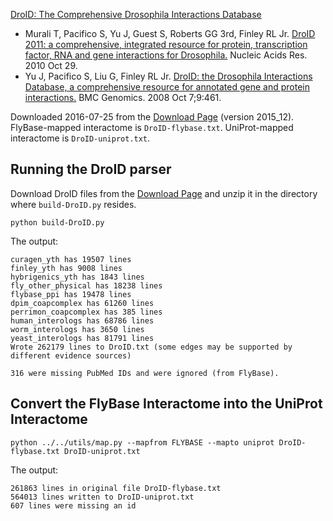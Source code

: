 [DroID: The Comprehensive Drosophila Interactions Database](http://www.droidb.org/)
* Murali T, Pacifico S, Yu J, Guest S, Roberts GG 3rd, Finley RL Jr. [DroID 2011: a comprehensive, integrated resource for protein, transcription factor, RNA and gene interactions for Drosophila.](http://nar.oxfordjournals.org/content/early/2010/10/28/nar.gkq1092.long) Nucleic Acids Res. 2010 Oct 29.
* Yu J, Pacifico S, Liu G, Finley RL Jr. [DroID: the Drosophila Interactions Database, a comprehensive resource for annotated gene and protein interactions.](http://www.biomedcentral.com/1471-2164/9/461) BMC Genomics. 2008 Oct 7;9:461.

Downloaded 2016-07-25 from the [Download Page](http://www.droidb.org/Downloads.jsp) (version 2015_12). FlyBase-mapped interactome is `DroID-flybase.txt`.  UniProt-mapped interactome is `DroID-uniprot.txt`.

## Running the DroID parser

Download DroID files from the [Download Page](http://www.droidb.org/Downloads.jsp) and unzip it in the directory where `build-DroID.py` resides.

```
python build-DroID.py 
```

The output:
```
curagen_yth has 19507 lines
finley_yth has 9008 lines
hybrigenics_yth has 1843 lines
fly_other_physical has 18238 lines
flybase_ppi has 19478 lines
dpim_coapcomplex has 61260 lines
perrimon_coapcomplex has 385 lines
human_interologs has 68786 lines
worm_interologs has 3650 lines
yeast_interologs has 81791 lines
Wrote 262179 lines to DroID.txt (some edges may be supported by different evidence sources)

316 were missing PubMed IDs and were ignored (from FlyBase).
```

## Convert the FlyBase Interactome into the UniProt Interactome

```
python ../../utils/map.py --mapfrom FLYBASE --mapto uniprot DroID-flybase.txt DroID-uniprot.txt 
```
The output:
```
261863 lines in original file DroID-flybase.txt
564013 lines written to DroID-uniprot.txt
607 lines were missing an id
```
